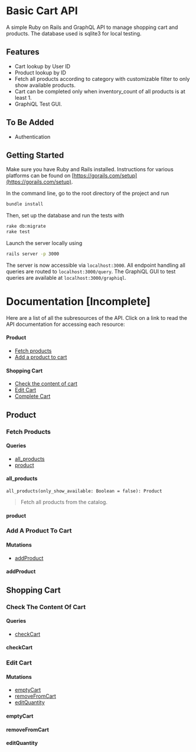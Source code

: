 # Basic Cart API
A simple Ruby on Rails and GraphQL API to manage shopping cart and products. The database used is sqlite3 for local testing.

## Features
- Cart lookup by User ID
- Product lookup by ID
- Fetch all products according to category with customizable filter to only show available products.
- Cart can be completed only when inventory_count of all products is at least 1.
- GraphiQL Test GUI.

## To Be Added
- Authentication

## Getting Started
Make sure you have Ruby and Rails installed. Instructions for various platforms can be found on [https://gorails.com/setup](https://gorails.com/setup).

In the command line, go to the root directory of the project and run
```sh
bundle install
```

Then, set up the database and run the tests with
```sh
rake db:migrate
rake test
```

Launch the server locally using
```sh
rails server -p 3000
```

The server is now accessible via `localhost:3000`. All endpoint handling all queries are routed to `localhost:3000/query`. The GraphiQL GUI to test queries are available at `localhost:3000/graphiql`.

# Documentation [Incomplete]
Here are a list of all the subresources of the API. Click on a link to read the API documentation for accessing each resource:
#### Product
- [Fetch products](#fetch-products)
- [Add a product to cart](#add-a-product-to-cart)

#### Shopping Cart
- [Check the content of cart](#check-the-content-of-cart)
- [Edit Cart](#edit-cart)
- [Complete Cart](#complete-cart)

## Product
### Fetch Products
#### Queries
- [all_products](#all_products)
- [product](#product-connection)
#### all_products
`all_products(only_show_available: Boolean = false): Product`<br>
> Fetch all products from the catalog.



#### <a name="product-connection"/> product

### Add A Product To Cart
#### Mutations
- [addProduct](#addproduct)

#### addProduct

## Shopping Cart
### Check The Content Of Cart
#### Queries
- [checkCart](#checkcart)

#### checkCart

### Edit Cart
#### Mutations
- [emptyCart](#emptyCart)
- [removeFromCart](#removefromcart)
- [editQuantity](#editquantity)

#### emptyCart
#### removeFromCart
#### editQuantity